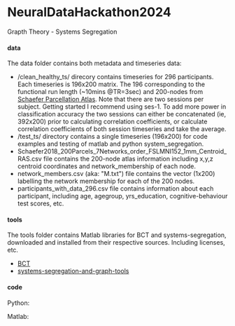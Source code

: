 # NeuralDataHackathon2024


Grapth Theory - Systems Segregation



#### data

The data folder contains both metadata and timeseries data:
 - /clean_healthy_ts/ direcory contains timeseries for 296 participants. Each timeseries is 196x200 matrix. The 196 corresponding to the functional run length (~10mins @TR=3sec) and 200-nodes from [Schaefer Parcellation Atlas](https://github.com/ThomasYeoLab/CBIG/tree/master/stable_projects/brain_parcellation/Schaefer2018_LocalGlobal).
   Note that there are two sessions per subject. Getting started I recommend using ses-1. To add more power in classification accuracy the two sessions can either be concatenated (ie, 392x200) prior to calculating correlation coefficients, or calculate correlation coefficients of both session timeseries and take the average.
 - /test_ts/ directory contains a single timeseries (196x200) for code examples and testing of matlab and python system_segregation.
 - Schaefer2018_200Parcels_7Networks_order_FSLMNI152_1mm_Centroid_RAS.csv file contains the 200-node atlas information including x,y,z centroid coordinates and network_membership of each node. 
 - network_members.csv (aka: "M.txt") file contains the vector (1x200) labelling the network membership for each of the 200 nodes.
 - participants_with_data_296.csv file contains information about each participant, including age, agegroup, yrs_education, cognitive-behaviour test scores, etc.

#### tools

The tools folder contains Matlab libraries for BCT and systems-segregation, downloaded and installed from their respective sources. Including licenses, etc.
- [BCT](https://sites.google.com/site/bctnet/)
- [systems-segregation-and-graph-tools]( https://github.com/mychan24/system-segregation-and-graph-tools) 


#### code

Python:

Matlab:

